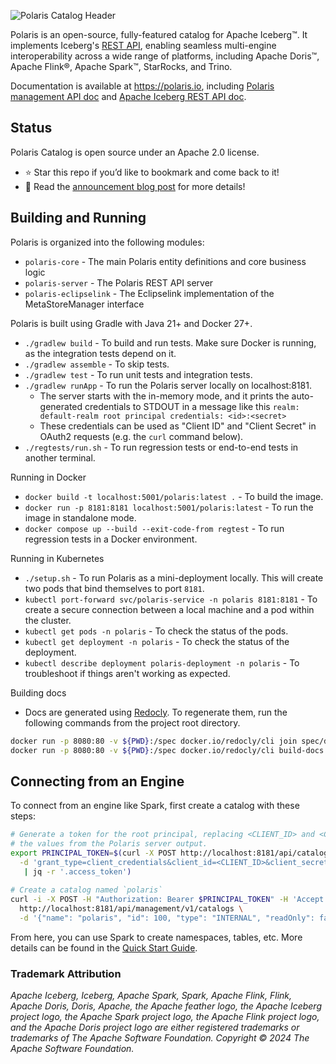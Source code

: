 <!--

 Copyright (c) 2024 Snowflake Computing Inc.
 
 Licensed under the Apache License, Version 2.0 (the "License");
 you may not use this file except in compliance with the License.
 You may obtain a copy of the License at
 
      http://www.apache.org/licenses/LICENSE-2.0
 
 Unless required by applicable law or agreed to in writing, software
 distributed under the License is distributed on an "AS IS" BASIS,
 WITHOUT WARRANTIES OR CONDITIONS OF ANY KIND, either express or implied.
 See the License for the specific language governing permissions and
 limitations under the License.

-->

![Polaris Catalog Header](docs/img/logos/Polaris-Catalog-BLOG-symmetrical-subhead.png)

Polaris is an open-source, fully-featured catalog for Apache Iceberg™. It implements Iceberg's 
[REST API](https://github.com/apache/iceberg/blob/main/open-api/rest-catalog-open-api.yaml),
enabling seamless multi-engine interoperability across a wide range of platforms, including Apache Doris™, Apache Flink®,
Apache Spark™, StarRocks, and Trino.

Documentation is available at https://polaris.io, including
[Polaris management API doc](https://polaris.io/index.html#tag/polaris-management-service_other)
and [Apache Iceberg REST API doc](https://polaris.io/index.html#tag/Configuration-API).


## Status
Polaris Catalog is open source under an Apache 2.0 license.

- ⭐ Star this repo if you’d like to bookmark and come back to it! 
- 📖 Read the <a href="https://www.snowflake.com/blog/polaris-catalog-open-source/" target="_blank">announcement blog post<a/> for more details!

## Building and Running 

Polaris is organized into the following modules:
- `polaris-core` - The main Polaris entity definitions and core business logic
- `polaris-server` - The Polaris REST API server
- `polaris-eclipselink` - The Eclipselink implementation of the MetaStoreManager interface
 
Polaris is built using Gradle with Java 21+ and Docker 27+.
- `./gradlew build` - To build and run tests. Make sure Docker is running, as the integration tests depend on it.
- `./gradlew assemble` - To skip tests.
- `./gradlew test` - To run unit tests and integration tests.
- `./gradlew runApp` - To run the Polaris server locally on localhost:8181. 
  - The server starts with the in-memory mode, and it prints the auto-generated credentials to STDOUT in a message like this `realm: default-realm root principal credentials: <id>:<secret>`
  - These credentials can be used as "Client ID" and "Client Secret" in OAuth2 requests (e.g. the `curl` command below).
- `./regtests/run.sh` - To run regression tests or end-to-end tests in another terminal.

Running in Docker
- `docker build -t localhost:5001/polaris:latest .` - To build the image.
- `docker run -p 8181:8181 localhost:5001/polaris:latest` - To run the image in standalone mode.
- `docker compose up --build --exit-code-from regtest` - To run regression tests in a Docker environment.

Running in Kubernetes
- `./setup.sh` - To run Polaris as a mini-deployment locally. This will create two pods that bind themselves to port `8181`.
- `kubectl port-forward svc/polaris-service -n polaris 8181:8181` - To create a secure connection between a local machine and a pod within the cluster.
- `kubectl get pods -n polaris` - To check the status of the pods.
- `kubectl get deployment -n polaris` - To check the status of the deployment.
- `kubectl describe deployment polaris-deployment -n polaris` - To troubleshoot if things aren't working as expected.

Building docs
- Docs are generated using [Redocly](https://redocly.com/docs/cli/installation). To regenerate them, run the following
commands from the project root directory.
```bash
docker run -p 8080:80 -v ${PWD}:/spec docker.io/redocly/cli join spec/docs.yaml spec/polaris-management-service.yml spec/rest-catalog-open-api.yaml -o spec/index.yaml --prefix-components-with-info-prop title
docker run -p 8080:80 -v ${PWD}:/spec docker.io/redocly/cli build-docs spec/index.yaml --output=docs/index.html --config=spec/redocly.yaml
```

## Connecting from an Engine
To connect from an engine like Spark, first create a catalog with these steps:
```bash
# Generate a token for the root principal, replacing <CLIENT_ID> and <CLIENT_SECRET> with
# the values from the Polaris server output.
export PRINCIPAL_TOKEN=$(curl -X POST http://localhost:8181/api/catalog/v1/oauth/tokens \
  -d 'grant_type=client_credentials&client_id=<CLIENT_ID>&client_secret=<CLIENT_SECRET>&scope=PRINCIPAL_ROLE:ALL' \
   | jq -r '.access_token')
   
# Create a catalog named `polaris`
curl -i -X POST -H "Authorization: Bearer $PRINCIPAL_TOKEN" -H 'Accept: application/json' -H 'Content-Type: application/json' \
  http://localhost:8181/api/management/v1/catalogs \
  -d '{"name": "polaris", "id": 100, "type": "INTERNAL", "readOnly": false, "storageConfigInfo": {"storageType": "FILE"}, "properties": {"default-base-location": "file:///tmp/polaris"}}'
```

From here, you can use Spark to create namespaces, tables, etc. More details can be found in the
[Quick Start Guide](https://polaris.io/#section/Quick-Start/Using-Iceberg-and-Polarise).

### Trademark Attribution 

_Apache Iceberg, Iceberg, Apache Spark, Spark, Apache Flink, Flink, Apache Doris, Doris, Apache, the Apache feather logo, the Apache Iceberg project logo, the Apache Spark project logo, the Apache Flink project logo, and the Apache Doris project logo are either registered trademarks or trademarks of The Apache Software Foundation. Copyright © 2024 The Apache Software Foundation._
